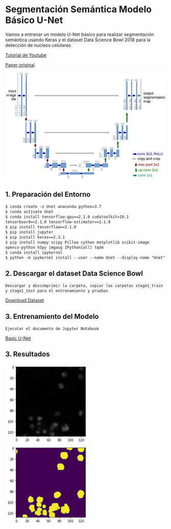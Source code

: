 # Segmentación Semántica Modelo Básico U-Net
Vamos a entrenar un modelo U-Net básico para realizar segmentación semántica usando Keras y el dataset Data Science Bowl 2018 para la detección de nucleos celulares

[Tutorial de Youtube](https://www.youtube.com/watch?v=3v7sYqigeSc&list=PLsjK_a5MFguLIBZQqxDvgUTp2SegKmMFH&index=18)

[Paper original](https://arxiv.org/pdf/1505.04597.pdf)

![Modelo U-Net](https://github.com/DavidReveloLuna/Semantic-Segmentation-Basic-U-Net/blob/master/assets/ArquitecturaUnet.png)

## 1. Preparación del Entorno

    $ conda create -n Unet anaconda python=3.7
    $ conda activate Unet
    $ conda install tensorflow-gpu==2.1.0 cudatoolkit=10.1 tensorboard==2.1.0 tensorflow-estimator==2.1.0
    $ pip install tensorflow==2.1.0
    $ pip install jupyter
    $ pip install keras==2.3.1
    $ pip install numpy scipy Pillow cython matplotlib scikit-image opencv-python h5py imgaug IPython[all] tqdm
    $ conda install ipykernel
    $ python -m ipykernel install --user --name Unet --display-name "Unet"
    
## 2. Descargar el dataset Data Science Bowl

    Descargar y descomprimir la carpeta, copiar las carpetas stage1_train y stage1_test para el entrenamiento y pruebas

[Download Dataset](https://www.kaggle.com/c/data-science-bowl-2018/data)

## 3. Entrenamiento del Modelo

    Ejecutar el documento de Jupyter Notebook
[Basic U-Net](https://github.com/DavidReveloLuna/Semantic-Segmentation-Basic-U-Net/blob/master/BasicUnet.ipynb)

## 3. Resultados

![Imagen](https://github.com/DavidReveloLuna/Semantic-Segmentation-Basic-U-Net/blob/master/assets/image.png)
![Segmentación](https://github.com/DavidReveloLuna/Semantic-Segmentation-Basic-U-Net/blob/master/assets/mask.png)
    

